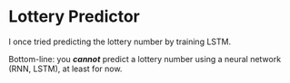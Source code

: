 # Lottery Predictor

I once tried predicting the lottery number by training LSTM.

Bottom-line: you ***cannot*** predict a lottery number using a neural network (RNN, LSTM), at least for now.
